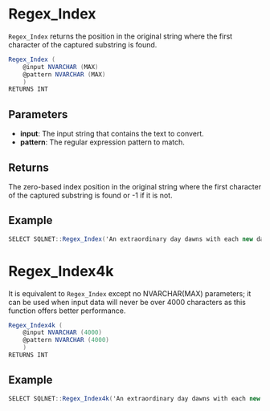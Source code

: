 # Regex_Index

`Regex_Index` returns the position in the original string where the first character of the captured substring is found.

```csharp
Regex_Index (
	@input NVARCHAR (MAX)
	@pattern NVARCHAR (MAX)
	)
RETURNS INT
```

## Parameters

  - **input**: The input string that contains the text to convert.
  - **pattern**: The regular expression pattern to match.

## Returns

The zero-based index position in the original string where the first character of the captured substring is found or -1 if it is not. 

## Example

```csharp
SELECT SQLNET::Regex_Index('An extraordinary day dawns with each new day.', '\be\w*\b')
```

# Regex_Index4k

It is equivalent to `Regex_Index` except no NVARCHAR(MAX) parameters; it can be used when input data will never be over 4000 characters as this function offers better performance.

```csharp
Regex_Index4k (
	@input NVARCHAR (4000)
	@pattern NVARCHAR (4000)
	)
RETURNS INT
```

## Example

```csharp
SELECT SQLNET::Regex_Index4k('An extraordinary day dawns with each new day.', '\be\w*\b')
```
